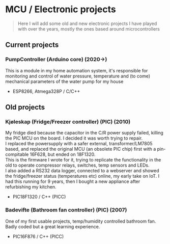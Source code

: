 # MCU / Electronic projects
> Here I will add some old and new electronic projects I have played with over the years, mostly the ones based around microcontrollers

## Current projects

### PumpController (Arduino core) (2020->)
This is a module in my home automation system, it's responsible for monitoring and control of water pressure, temperature and (to come) mechanical parameters of the water pump for my house
* ESP8266, Atmega328P / C/C++


## Old projects

### Kjøleskap (Fridge/Freezer controller) (PIC) (2010)
My fridge died because the capacitor in the C/R power supply failed, killing the PIC MCU on the board. I decided it was worth trying to repair. \
I replaced the powersupply with a safer external, transformer/LM7805 based, and replaced the original MCU (an obsolete PIC chip) first with a pin-compitable 16F628, but ended on 18F1320. \
This is the firmware I wrote for it, trying to replicate the functionality in the old to operate compressor relays, switches, temp sensors and LEDs. \
I also added a RS232 data logger, connected to a webserver and showed the fridge/freezer status (temperatures etc) online, my early take on IoT. I had this running for 9 years, then I bought a new appliance after refurbishing my kitchen.
* PIC18F1320 / C++ (PICC)

### Badevifte (Bathroom fan controller) (PIC) (2007)
One of my first usable projects, temp/humidity controlled bathroom fan. Badly coded but a great learning experience.
* PIC16F876 / C++ (PICC)

